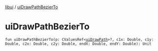 [libui](README.md) / [uiDrawPathBezierTo](ui-draw-path-bezier-to.md)

# uiDrawPathBezierTo

`fun uiDrawPathBezierTo(p: CValuesRef<`[`uiDrawPath`](ui-draw-path.md)`>?, c1x: Double, c1y: Double, c2x: Double, c2y: Double, endX: Double, endY: Double): Unit`